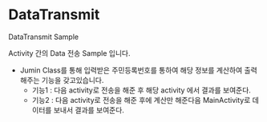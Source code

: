 # DataTransmit

 DataTransmit Sample
	
Activity 간의 Data 전송 Sample 입니다.
 - Jumin Class를 통해 입력받은 주민등록번호를 통하여 해당 정보를 계산하여 출력해주는 기능을 갖고있습니다.
	- 기능1 : 다음 activity로 전송을 해준 후 해당 activity 에서 결과를 보여준다.
	- 기능2 : 다음 activity로 전송을 해준 후에 계산만 해준다음 MainActivity로 데이터를 보내서 결과를 보여준다. 
